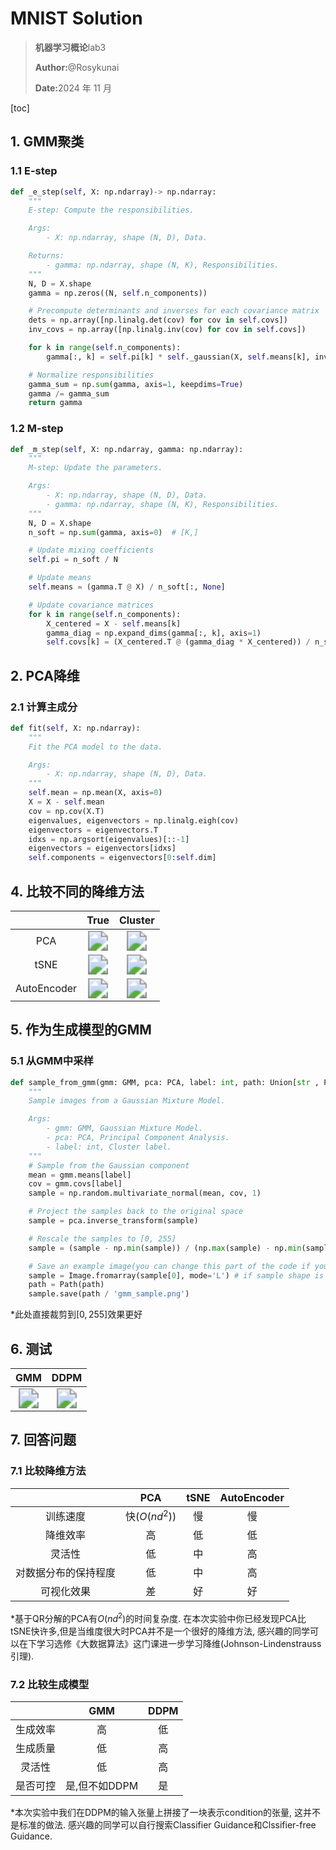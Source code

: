 # MNIST Solution

> <p><strong>机器学习概论</strong>lab3</p>
>
> <p><strong>Author:</strong>@Rosykunai</p>
>
> <p><strong>Date:</strong>2024 年 11 月</p>

[toc]

## 1. GMM聚类

### 1.1 E-step

```python
def _e_step(self, X: np.ndarray)-> np.ndarray:
    """
    E-step: Compute the responsibilities.

    Args:
        - X: np.ndarray, shape (N, D), Data.

    Returns:
        - gamma: np.ndarray, shape (N, K), Responsibilities.
    """
    N, D = X.shape
    gamma = np.zeros((N, self.n_components))

    # Precompute determinants and inverses for each covariance matrix
    dets = np.array([np.linalg.det(cov) for cov in self.covs])
    inv_covs = np.array([np.linalg.inv(cov) for cov in self.covs])

    for k in range(self.n_components):
        gamma[:, k] = self.pi[k] * self._gaussian(X, self.means[k], inv_covs[k], dets[k])

    # Normalize responsibilities
    gamma_sum = np.sum(gamma, axis=1, keepdims=True)
    gamma /= gamma_sum
    return gamma
```



### 1.2 M-step

```python
def _m_step(self, X: np.ndarray, gamma: np.ndarray):
    """
    M-step: Update the parameters.

    Args:
        - X: np.ndarray, shape (N, D), Data.
        - gamma: np.ndarray, shape (N, K), Responsibilities.
    """
    N, D = X.shape
    n_soft = np.sum(gamma, axis=0)  # [K,]

    # Update mixing coefficients
    self.pi = n_soft / N

    # Update means
    self.means = (gamma.T @ X) / n_soft[:, None]

    # Update covariance matrices
    for k in range(self.n_components):
        X_centered = X - self.means[k]
        gamma_diag = np.expand_dims(gamma[:, k], axis=1)
        self.covs[k] = (X_centered.T @ (gamma_diag * X_centered)) / n_soft[k] + 1e-6 * np.eye(D)
```



## 2. PCA降维

### 2.1 计算主成分

```python
def fit(self, X: np.ndarray):
    """
    Fit the PCA model to the data.

    Args:
        - X: np.ndarray, shape (N, D), Data.
    """
    self.mean = np.mean(X, axis=0)
    X = X - self.mean
    cov = np.cov(X.T)
    eigenvalues, eigenvectors = np.linalg.eigh(cov)
    eigenvectors = eigenvectors.T
    idxs = np.argsort(eigenvalues)[::-1]
    eigenvectors = eigenvectors[idxs]
    self.components = eigenvectors[0:self.dim]
```



## 4. 比较不同的降维方法

||True|Cluster|
|:-:|:-:|:-:|
|PCA|<img src="D:\LMZ\小数据专业课\USTC-ML24-Fall\assert\true_pca.png" style="zoom: 200%;" />|<img src="D:\LMZ\小数据专业课\USTC-ML24-Fall\assert\cluster_pca.png" style="zoom:200%;" />|
|tSNE|<img src="D:\LMZ\小数据专业课\USTC-ML24-Fall\assert\true_tsne.png" style="zoom:200%;" />|<img src="D:\LMZ\小数据专业课\USTC-ML24-Fall\assert\cluster_tsne.png" style="zoom:200%;" />|
|AutoEncoder|<img src="D:\LMZ\小数据专业课\USTC-ML24-Fall\assert\true_ae.png" style="zoom:200%;" />|<img src="D:\LMZ\小数据专业课\USTC-ML24-Fall\assert\cluster_ae.png" style="zoom:200%;" />|



## 5. 作为生成模型的GMM

### 5.1 从GMM中采样

```python
def sample_from_gmm(gmm: GMM, pca: PCA, label: int, path: Union[str , Path]):
    """
    Sample images from a Gaussian Mixture Model.

    Args:
        - gmm: GMM, Gaussian Mixture Model.
        - pca: PCA, Principal Component Analysis.
        - label: int, Cluster label.
    """
    # Sample from the Gaussian component
    mean = gmm.means[label]
    cov = gmm.covs[label]
    sample = np.random.multivariate_normal(mean, cov, 1)

    # Project the samples back to the original space
    sample = pca.inverse_transform(sample)

    # Rescale the samples to [0, 255]
    sample = (sample - np.min(sample)) / (np.max(sample) - np.min(sample)) * 255

    # Save an example image(you can change this part of the code if you want)
    sample = Image.fromarray(sample[0], mode='L') # if sample shape is (1, 28, 28)
    path = Path(path)
    sample.save(path / 'gmm_sample.png')
```

*此处直接裁剪到$[0,255]$效果更好



## 6. 测试

|                             GMM                              |                             DDPM                             |
| :----------------------------------------------------------: | :----------------------------------------------------------: |
| <img src="D:\LMZ\小数据专业课\USTC-ML24-Fall\assert\gmm_sample.png" style="zoom:200%;" /> | <img src="D:\LMZ\小数据专业课\USTC-ML24-Fall\assert\ddpm_sample.png" style="zoom:200%;" /> |





## 7. 回答问题

### 7.1 比较降维方法

|                      |      PCA      | tSNE | AutoEncoder |
| :------------------: | :-----------: | :--: | :---------: |
|       训练速度       | 快($O(nd^2)$) |  慢  |     慢      |
|       降维效率       |      高       |  低  |     低      |
|        灵活性        |      低       |  中  |     高      |
| 对数据分布的保持程度 |      低       |  中  |     高      |
|      可视化效果      |      差       |  好  |     好      |

*基于QR分解的PCA有$O(nd^2)$的时间复杂度. 在本次实验中你已经发现PCA比tSNE快许多,但是当维度很大时PCA并不是一个很好的降维方法, 感兴趣的同学可以在下学习选修《大数据算法》这门课进一步学习降维(Johnson-Lindenstrauss引理). 



### 7.2 比较生成模型

|          |      GMM      | DDPM |
| :------: | :-----------: | :--: |
| 生成效率 |      高       |  低  |
| 生成质量 |      低       |  高  |
|  灵活性  |      低       |  高  |
| 是否可控 | 是,但不如DDPM |  是  |

*本次实验中我们在DDPM的输入张量上拼接了一块表示condition的张量, 这并不是标准的做法. 感兴趣的同学可以自行搜索Classifier Guidance和Clssifier-free Guidance. 





